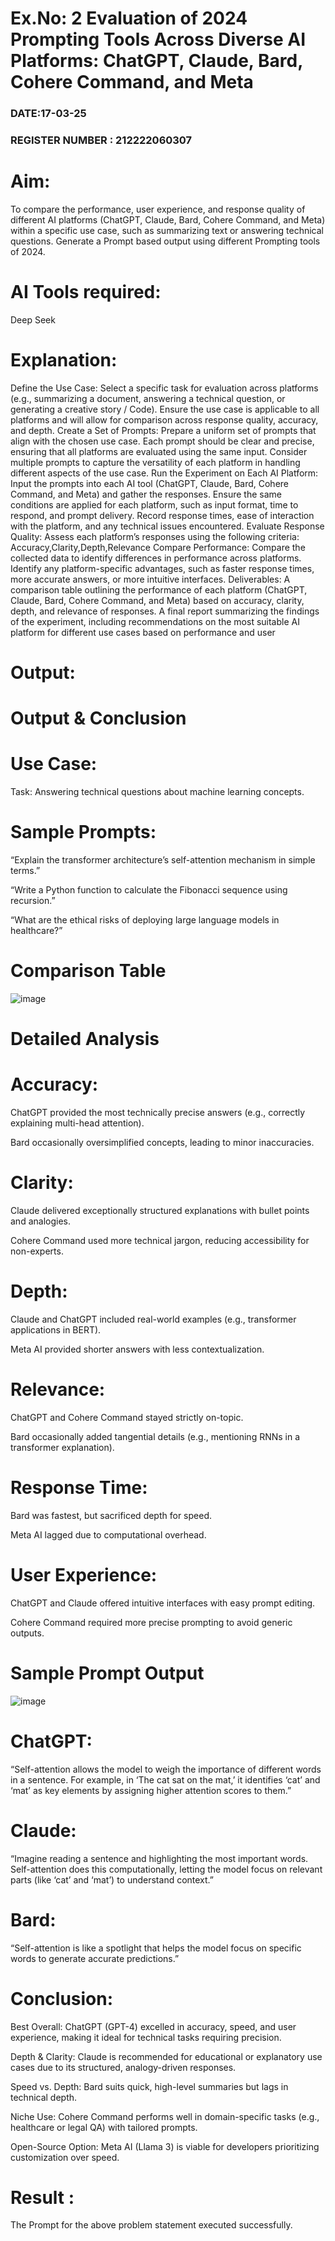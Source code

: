 
# Ex.No: 2 	Evaluation of 2024 Prompting Tools Across Diverse AI Platforms: ChatGPT, Claude, Bard, Cohere Command, and Meta 
### DATE:17-03-25                                                                            
### REGISTER NUMBER : 212222060307
 
# Aim:
To compare the performance, user experience, and response quality of different AI platforms (ChatGPT, Claude, Bard, Cohere Command, and Meta) within a specific use case, such as summarizing text or answering technical questions. Generate a Prompt based output using different Prompting tools of 2024.
# AI Tools required:
Deep Seek
# Explanation:
Define the Use Case:
Select a specific task for evaluation across platforms (e.g., summarizing a document, answering a technical question, or generating a creative story / Code).
Ensure the use case is applicable to all platforms and will allow for comparison across response quality, accuracy, and depth.
Create a Set of Prompts:
Prepare a uniform set of prompts that align with the chosen use case.
Each prompt should be clear and precise, ensuring that all platforms are evaluated using the same input.
Consider multiple prompts to capture the versatility of each platform in handling different aspects of the use case.
Run the Experiment on Each AI Platform:
Input the prompts into each AI tool (ChatGPT, Claude, Bard, Cohere Command, and Meta) and gather the responses.
Ensure the same conditions are applied for each platform, such as input format, time to respond, and prompt delivery.
Record response times, ease of interaction with the platform, and any technical issues encountered.
Evaluate Response Quality:
Assess each platform’s responses using the following criteria: Accuracy,Clarity,Depth,Relevance 
Compare Performance:
Compare the collected data to identify differences in performance across platforms.
Identify any platform-specific advantages, such as faster response times, more accurate answers, or more intuitive interfaces.
Deliverables:
A comparison table outlining the performance of each platform (ChatGPT, Claude, Bard, Cohere Command, and Meta) based on accuracy, clarity, depth, and relevance of responses.
A final report summarizing the findings of the experiment, including recommendations on the most suitable AI platform for different use cases based on performance and user 

# Output:

# Output & Conclusion
# Use Case:
Task: Answering technical questions about machine learning concepts.
# Sample Prompts:

“Explain the transformer architecture’s self-attention mechanism in simple terms.”

“Write a Python function to calculate the Fibonacci sequence using recursion.”

“What are the ethical risks of deploying large language models in healthcare?”

# Comparison Table
![image](https://github.com/user-attachments/assets/244a6a42-413d-4b39-b799-5a0e9cf6cf91)

# Detailed Analysis
# Accuracy:

ChatGPT provided the most technically precise answers (e.g., correctly explaining multi-head attention).

Bard occasionally oversimplified concepts, leading to minor inaccuracies.

# Clarity:

Claude delivered exceptionally structured explanations with bullet points and analogies.

Cohere Command used more technical jargon, reducing accessibility for non-experts.

# Depth:

Claude and ChatGPT included real-world examples (e.g., transformer applications in BERT).

Meta AI provided shorter answers with less contextualization.

# Relevance:

ChatGPT and Cohere Command stayed strictly on-topic.

Bard occasionally added tangential details (e.g., mentioning RNNs in a transformer explanation).

# Response Time:

Bard was fastest, but sacrificed depth for speed.

Meta AI lagged due to computational overhead.

# User Experience:

ChatGPT and Claude offered intuitive interfaces with easy prompt editing.

Cohere Command required more precise prompting to avoid generic outputs.

# Sample Prompt Output
![image](https://github.com/user-attachments/assets/85860ae8-9254-43eb-8d91-8fa00451b65a)

# ChatGPT:
“Self-attention allows the model to weigh the importance of different words in a sentence. For example, in ‘The cat sat on the mat,’ it identifies ‘cat’ and ‘mat’ as key elements by assigning higher attention scores to them.”

# Claude:
“Imagine reading a sentence and highlighting the most important words. Self-attention does this computationally, letting the model focus on relevant parts (like ‘cat’ and ‘mat’) to understand context.”

# Bard:
“Self-attention is like a spotlight that helps the model focus on specific words to generate accurate predictions.”

# Conclusion: 

Best Overall: ChatGPT (GPT-4) excelled in accuracy, speed, and user experience, making it ideal for technical tasks requiring precision.

Depth & Clarity: Claude is recommended for educational or explanatory use cases due to its structured, analogy-driven responses.

Speed vs. Depth: Bard suits quick, high-level summaries but lags in technical depth.

Niche Use: Cohere Command performs well in domain-specific tasks (e.g., healthcare or legal QA) with tailored prompts.

Open-Source Option: Meta AI (Llama 3) is viable for developers prioritizing customization over speed.

# Result :
The Prompt for the above problem statement executed successfully.
